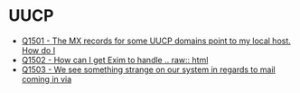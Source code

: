 UUCP
====

- [Q1501 - The MX records for some UUCP domains point to my local host. How do I](Q1501)
- [Q1502 - How can I get Exim to handle .. raw:: html](Q1502)
- [Q1503 - We see something strange on our system in regards to mail coming in via](Q1503)
